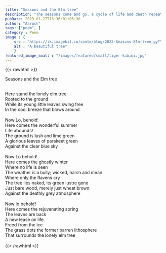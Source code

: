 ```yaml
---
title: "Seasons and the Elm tree"
description: "The seasons come and go, a cycle of life and death repeats but elm tree stands,witness to everything around it"
pubDate: 2023-01-27T16:36:01+05:30
author: "Aarush"
tags: ["poem", ]
category : Poem
image : {
    src : "https://ik.imagekit.io/santm/blog/2023-Seasons-Elm-tree_gyTYFNQhN.webp",
    alt : "A beautiful tree"
    }
featured_image_small : "/images/featured/small/tiger-kabini.jpg"
---
```

{{< rawhtml >}}
<p class="has-text-centered is-size-2">Seasons and the Elm tree</p>
<p class="has-text-centered">
</br>
Here stand the lonely elm tree</br>
Rooted to the ground</br>
While its young little leaves swing free</br>
In the cool breeze that blows around</br>
</br>
Now Lo, behold!</br>
Here comes the wonderful summer</br>
Life abounds!</br>
The  ground is lush and lime green</br> 
A glorious leaves of parakeet green</br>
Against the clear blue sky</br>
</br>
Now Lo behold!</br>
Here comes the ghostly winter</br> 
Where no life is seen</br>
The weather is a bully; wicked, harsh and mean</br>
Where only the Ravens cry </br>
The tree lies naked, its green lustre gone</br> 
Just bare wood, merely just wheat brown</br>
Against the deathly grey atmosphere</br>
</br>
Now lo behold!</br>
Here comes the rejuvenating spring</br>
The leaves are back</br>
A new lease on life</br>
Freed from the ice </br>
The grass dots the former barren lithosphere</br>
That surrounds the lonely elm tree</br>
</br>
{{< /rawhtml >}}

